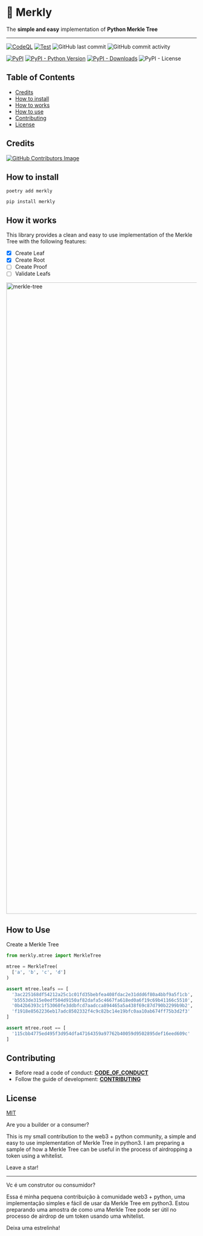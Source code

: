 # 🌳 Merkly

The **simple and easy** implementation of **Python Merkle Tree**

---
[![CodeQL](https://github.com/olivmath/merkly/actions/workflows/codeql-analysis.yml/badge.svg)](https://github.com/olivmath/merkly/actions/workflows/codeql-analysis.yml)
[![Test](https://github.com/olivmath/merkly/actions/workflows/test.yml/badge.svg?branch=main)](https://github.com/olivmath/merkly/actions/workflows/test.yml)
![GitHub last commit](https://img.shields.io/github/last-commit/olivmath/merkly)
![GitHub commit activity](https://img.shields.io/github/commit-activity/m/olivmath/merkly)

[![PyPI](https://img.shields.io/pypi/v/merkly)](https://pypi.org/project/merkly/)
[![PyPI - Python Version](https://img.shields.io/pypi/pyversions/merkly)](https://pypi.org/project/merkly/)
[![PyPI - Downloads](https://img.shields.io/pypi/dm/merkly)](https://pypi.org/project/merkly/)
![PyPI - License](https://img.shields.io/pypi/l/merkly)

## Table of Contents

- [Credits](#credits)
- [How to install](#how-to-install)
- [How to works](#how-to-works)
- [How to use](#how-to-use)
- [Contributing](#contributing)
- [License](#license)

## Credits

[![GitHub Contributors Image](https://contrib.rocks/image?repo=olivmath/merkly)](https://github.com/olivmath/merkly/graphs/contributors)

## How to install

```
poetry add merkly
```

```
pip install merkly
```

## How it works

This library provides a clean and easy to use implementation of the Merkle Tree with the following features:

- [x] Create Leaf
- [x] Create Root
- [ ] Create Proof
- [ ] Validate Leafs

<!-- ![Merkle Tree](assets/merkle-tree.png) -->
<img width="1664" alt="merkle-tree" src="https://user-images.githubusercontent.com/50037567/174931499-813e680e-c7e0-4055-8159-93497b4a4ee2.png">

## How to Use

Create a Merkle Tree

```python
from merkly.mtree import MerkleTree

mtree = MerkleTree(
  ['a', 'b', 'c', 'd']
)

assert mtree.leafs == [
  '3ac225168df54212a25c1c01fd35bebfea408fdac2e31ddd6f80a4bbf9a5f1cb',
  'b5553de315e0edf504d9150af82dafa5c4667fa618ed0a6f19c69b41166c5510',
  '0b42b6393c1f53060fe3ddbfcd7aadcca894465a5a438f69c87d790b2299b9b2',
  'f1918e8562236eb17adc8502332f4c9c82bc14e19bfc0aa10ab674ff75b3d2f3'
]

assert mtree.root == [
  '115cbb4775ed495f3d954dfa47164359a97762b40059d9502895def16eed609c'
]
```

## Contributing

- Before read a code of conduct: **[CODE_OF_CONDUCT](CODE_OF_CONDUCT.md)**
- Follow the guide of development: **[CONTRIBUTING](CONTRIBUTING.md)**

## License

[MIT](LICENSE)


Are you a builder or a consumer?

This is my small contribution to the web3 + python community, a simple and easy to use implementation of Merkle Tree in python3.
I am preparing a sample of how a Merkle Tree can be useful in the process of airdropping a token using a whitelist.

Leave a star!

------
Vc é um construtor ou consumidor?

Essa é minha pequena contribuição à comunidade web3 + python, uma implementação simples e fácil de usar da Merkle Tree em python3.
Estou preparando uma amostra de como uma Merkle Tree pode ser útil no processo de airdrop de um token usando uma whitelist.

Deixa uma estrelinha!